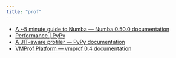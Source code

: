 ```yaml
---
title: "prof"
---
```


- [A ~5 minute guide to Numba — Numba 0.50.0 documentation](http://numba.pydata.org/numba-doc/latest/user/5minguide.html)
- [Performance | PyPy](https://www.pypy.org/performance.html)
- [A JIT-aware profiler — PyPy documentation](https://doc.pypy.org/en/latest/discussion/jit-profiler.html)
- [VMProf Platform — vmprof 0.4 documentation](https://vmprof.readthedocs.io/en/latest/)
